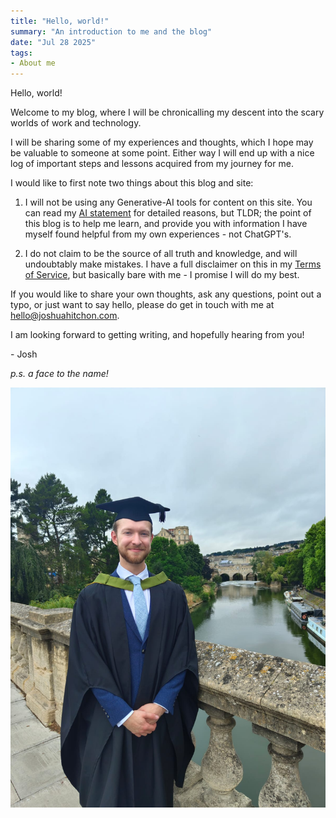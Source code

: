 ```yaml
---
title: "Hello, world!"
summary: "An introduction to me and the blog"
date: "Jul 28 2025"
tags: 
- About me
---
```


Hello, world!

Welcome to my blog, where I will be chronicalling my descent into the scary worlds of work and technology.

I will be sharing some of my experiences and thoughts, which I hope may be valuable to someone at some point. Either way I will end up with a nice log of important steps and lessons acquired from my journey for me.

I would like to first note two things about this blog and site:

1. I will not be using any Generative-AI tools for content on this site. You can read my [AI statement](legal/ai-statement) for detailed reasons, but TLDR; the point of this blog is to help me learn, and provide you with information I have myself found helpful from my own experiences - not ChatGPT's.

2. I do not claim to be the source of all truth and knowledge, and will undoubtably make mistakes. I have a full disclaimer on this in my [Terms of Service](/legal/terms), but basically bare with me - I promise I will do my best. 

If you would like to share your own thoughts, ask any questions, point out a typo, or just want to say hello, please do get in touch with me at hello@joshuahitchon.com.

I am looking forward to getting writing, and hopefully hearing from you!

\- Josh

*p.s. a face to the name!*

![A face to  the name - me on my graduation day](./me-bridge.jpg)

